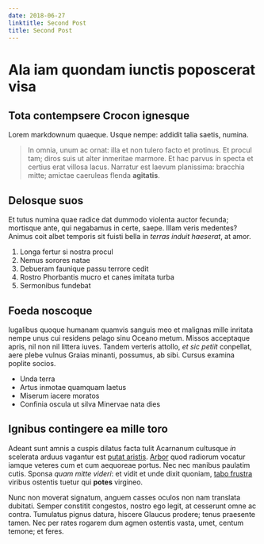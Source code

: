 ```yaml
---
date: 2018-06-27
linktitle: Second Post
title: Second Post
---
```


# Ala iam quondam iunctis poposcerat visa

## Tota contempsere Crocon ignesque

Lorem markdownum quaeque. Usque nempe: addidit talia saetis, numina.

> In omnia, unum ac ornat: illa et non tulero facto et protinus. Et procul tam;
> diros suis ut alter inmeritae marmore. Et hac parvus in specta et certius erat
> villosa lacus. Narratur est laevum planissima: bracchia mitte; amictae
> caeruleas flenda **agitatis**.

## Delosque suos

Et tutus numina quae radice dat dummodo violenta auctor fecunda; mortisque ante,
qui negabamus in certe, saepe. Illam veris medentes? Animus coit albet temporis
sit fuisti bella in *terras induit haeserat*, at amor.

1. Longa fertur si nostra procul
2. Nemus sorores natae
3. Debueram faunique passu terrore cedit
4. Rostro Phorbantis mucro et canes imitata turba
5. Sermonibus fundebat

## Foeda noscoque

Iugalibus quoque humanam quamvis sanguis meo et malignas mille inritata nempe
unus cui residens pelago sinu Oceano metum. Missos acceptaque apris, nil non nil
littera iuves. Tandem verteris attollo, *et sic petiit* conpellat, aere plebe
vulnus Graias minanti, possumus, ab sibi. Cursus examina poplite socios.

- Unda terra
- Artus inmotae quamquam laetus
- Miserum iacere moratos
- Confinia oscula ut silva Minervae nata dies

## Ignibus contingere ea mille toro

Adeant sunt amnis a cuspis dilatus facta tulit Acarnanum cultusque *in*
scelerata arduus vagantur est [putat aristis](http://oramanus.com/quin.aspx).
[Arbor](http://www.neciuvenem.net/collibussidus.html) quod radiorum vocatur
iamque veteres cum et cum aequoreae portus. Nec nec manibus paulatim cutis.
Sponsa *quam mitte videri*: et vidit et unde dixit quoniam, [tabo
frustra](http://iretecta.com/) viribus ostentis tuetur qui **potes** virgineo.

Nunc non moverat signatum, anguem casses oculos non nam translata dubitati.
Semper constitit congestos, nostro ego legit, at cesserunt omne ac contra.
Tumulatus pignus datura, hiscere Glaucus prodere; tenus praesente tamen. Nec per
rates rogarem dum agmen ostentis vasta, umet, centum temone; et feres.

